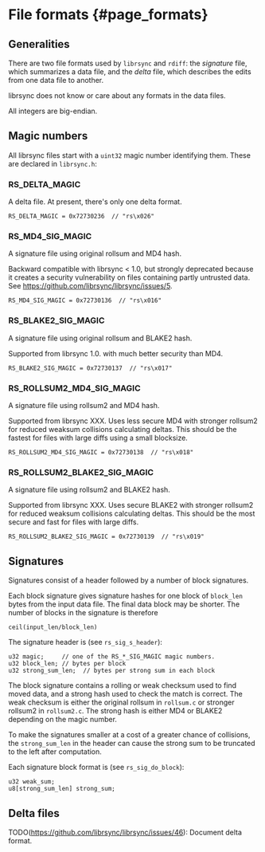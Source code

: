 # File formats {#page_formats}

## Generalities

There are two file formats used by `librsync` and `rdiff`: the
*signature* file, which summarizes a data file, and the *delta* file,
which describes the edits from one data file to another.

librsync does not know or care about any formats in the data files.

All integers are big-endian.

## Magic numbers

All librsync files start with a `uint32` magic number identifying
them. These are declared in `librsync.h`:

### RS_DELTA_MAGIC

A delta file. At present, there's only one delta format.

    RS_DELTA_MAGIC = 0x72730236  // "rs\x026"

### RS_MD4_SIG_MAGIC

A signature file using original rollsum and MD4 hash.

Backward compatible with librsync < 1.0, but strongly deprecated
because it creates a security vulnerability on files containing partly
untrusted data. See <https://github.com/librsync/librsync/issues/5>.

    RS_MD4_SIG_MAGIC = 0x72730136  // "rs\x016"

### RS_BLAKE2_SIG_MAGIC

A signature file using original rollsum and BLAKE2 hash.

Supported from librsync 1.0. with much better security than MD4.

    RS_BLAKE2_SIG_MAGIC = 0x72730137  // "rs\x017"

### RS_ROLLSUM2_MD4_SIG_MAGIC

A signature file using rollsum2 and MD4 hash.

Supported from librsync XXX. Uses less secure MD4 with stronger
rollsum2 for reduced weaksum collisions calculating deltas. This
should be the fastest for files with large diffs using a small
blocksize.

    RS_ROLLSUM2_MD4_SIG_MAGIC = 0x72730138  // "rs\x018"

### RS_ROLLSUM2_BLAKE2_SIG_MAGIC

A signature file using rollsum2 and BLAKE2 hash.

Supported from librsync XXX. Uses secure BLAKE2 with stronger rollsum2
for reduced weaksum collisions calculating deltas. This should be the
most secure and fast for files with large diffs.

    RS_ROLLSUM2_BLAKE2_SIG_MAGIC = 0x72730139  // "rs\x019"

## Signatures

Signatures consist of a header followed by a number of block
signatures.

Each block signature gives signature hashes for one block of
`block_len` bytes from the input data file. The final data block
may be shorter. The number of blocks in the signature is therefore

    ceil(input_len/block_len)

The signature header is (see `rs_sig_s_header`):

    u32 magic;     // one of the RS_*_SIG_MAGIC magic numbers.
    u32 block_len; // bytes per block
    u32 strong_sum_len;  // bytes per strong sum in each block

The block signature contains a rolling or weak checksum used to find
moved data, and a strong hash used to check the match is correct. The
weak checksum is either the original rollsum in `rollsum.c` or
stronger rollsum2 in `rollsum2.c`. The strong hash is either MD4 or
BLAKE2 depending on the magic number.

To make the signatures smaller at a cost of a greater chance of
collisions, the `strong_sum_len` in the header can cause the strong
sum to be truncated to the left after computation.

Each signature block format is (see `rs_sig_do_block`):

    u32 weak_sum;
    u8[strong_sum_len] strong_sum;

## Delta files

TODO(https://github.com/librsync/librsync/issues/46): Document delta format.
